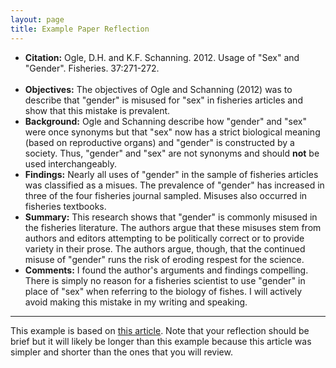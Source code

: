 ```yaml
---
layout: page
title: Example Paper Reflection
---
```


<ul class="list-unstyled">
<li><b>Citation:</b> Ogle, D.H. and K.F. Schanning.  2012.  Usage of "Sex" and "Gender".  Fisheries.  37:271-272.</li>
<br>
<li><b>Objectives:</b> The objectives of Ogle and Schanning (2012) was to describe that "gender" is misused for "sex" in fisheries articles and show that this mistake is prevalent.</li>
<li><b>Background:</b> Ogle and Schanning describe how "gender" and "sex" were once synonyms but that "sex" now has a strict biological meaning (based on reproductive organs) and "gender" is constructed by a society.  Thus, "gender" and "sex" are not synonyms and should <b>not</b> be used interchangeably.</li>
<li><b>Findings:</b> Nearly all uses of "gender" in the sample of fisheries articles was classified as a misues.  The prevalence of "gender" has increased in three of the four fisheries journal sampled.  Misuses also occurred in fisheries textbooks.</li>
<li><b>Summary:</b> This research shows that "gender" is commonly misused in the fisheries literature.  The authors argue that these misuses stem from authors and editors attempting to be politically correct or to provide variety in their prose.  The authors argue, though, that the continued misuse of "gender" runs the risk of eroding respest for the science.</li>
<li><b>Comments:</b> I found the author's arguments and findings compelling.  There is simply no reason for a fisheries scientist to use "gender" in place of "sex" when referring to the biology of fishes.  I will actively avoid making this mistake in my writing and speaking.</li>
</ul>

----

This example is based on [this article](http://derekogle.com/resources/pubs/OgleSchanning_2012.pdf).  Note that your reflection should be brief but it will likely be longer than this example because this article was simpler and shorter than the ones that you will review.
